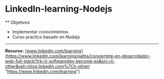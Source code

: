 # LinkedIn-learning-Nodejs
** Objetivos
- Implementar conocimientos
- Curso practico basado en Nodejs

------------
**Recurso:**
[www.linkedin.com/learning](https://www.linkedin.com/learning/paths/conviertete-en-desarrollador-web-full-stack?trk=li-softwaredev-become-es&src=li-other&veh=blog.linkedin.com%7Cli-other/ "https://www.linkedin.com/learning")
